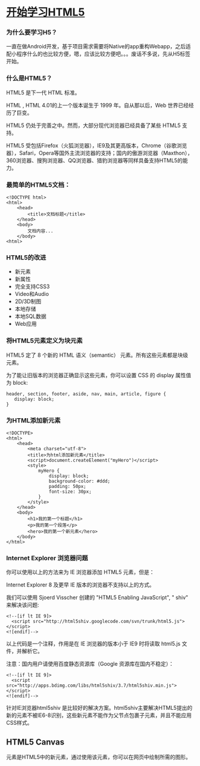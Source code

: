 # [开始学习HTML5](https://www.w3cschool.cn/html5/html5-intro.html)

### 为什么要学习H5？
一直在做Android开发，基于项目需求需要将Native的app重构Webapp，之后适配小程序什么的也比较方便，嗯，应该比较方便吧。。。废话不多说，先从H5标签开始。

### 什么是HTML5？
HTML5 是下一代 HTML 标准。

HTML , HTML 4.01的上一个版本诞生于 1999 年。自从那以后，Web 世界已经经历了巨变。

HTML5 仍处于完善之中。然而，大部分现代浏览器已经具备了某些 HTML5 支持。

HTML5 受包括Firefox（火狐浏览器），IE9及其更高版本，Chrome（谷歌浏览器），Safari，Opera等国外主流浏览器的支持；国内的傲游浏览器（Maxthon）， 360浏览器、搜狗浏览器、QQ浏览器、猎豹浏览器等同样具备支持HTML5的能力。

### 最简单的HTML5文档：
```
<!DOCTYPE html>
<html>
    <head>
        <title>文档标题</title>
    </head>
    <body>
        文档内容...
    </body>
<html>
```

### HTML5的改进
- 新元素
- 新属性
- 完全支持CSS3
- Video和Audio
- 2D/3D制图
- 本地存储
- 本地SQL数据
- Web应用

### 将HTML5元素定义为块元素
HTML5 定了 8 个新的 HTML 语义（semantic）  元素。所有这些元素都是块级 元素。

为了能让旧版本的浏览器正确显示这些元素，你可以设置 CSS 的 display 属性值为 block:

```
header, section, footer, aside, nav, main, article, figure {
   display: block; 
}
```

### 为HTML添加新元素
```
<!DOCTYPE>
<html>
    <head>
        <meta charset="utf-8">
        <title>为html添加新元素</title>
        <script>document.createElement("myHero")</script>
        <style>
            myHero {
                display: block;
                background-color: #ddd;
                padding: 50px;
                font-size: 30px;
            }
        </style>
    </head>
    <body>
        <h1>我的第一个标题</h1>
        <p>我的第一个段落</p>
        <hero>我的第一个新元素</hero>
    </body>
</html>
```

### Internet Explorer 浏览器问题
你可以使用以上的方法来为 IE 浏览器添加 HTML5 元素，但是：

Internet Explorer 8 及更早 IE 版本的浏览器不支持以上的方式。

我们可以使用 Sjoerd Visscher 创建的 "HTML5 Enabling JavaScript", " shiv" 来解决该问题:

```
<!--[if lt IE 9]>
  <script src="http://html5shiv.googlecode.com/svn/trunk/html5.js"></script>
<![endif]-->
```

以上代码是一个注释，作用是在 IE 浏览器的版本小于 IE9 时将读取 html5.js 文件，并解析它。

注意：国内用户请使用百度静态资源库（Google 资源库在国内不稳定）：

```
<!--[if lt IE 9]>
  <script src="http://apps.bdimg.com/libs/html5shiv/3.7/html5shiv.min.js"></script>
<![endif]-->
```

针对IE浏览器html5shiv 是比较好的解决方案。html5shiv主要解决HTML5提出的新的元素不被IE6-8识别，这些新元素不能作为父节点包裹子元素，并且不能应用CSS样式。

## HTML5 Canvas

<canvas>元素是HTML5中的新元素，通过使用该元素，你可以在网页中绘制所需的图形。